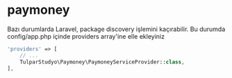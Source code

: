 # paymoney
Bazı durumlarda Laravel, package discovery işlemini kaçırabilir. Bu durumda config/app.php içinde providers array'ine elle ekleyiniz
```php
'providers' => [
    // ...
    TulparStudyo\Paymoney\PaymoneyServiceProvider::class,
],
```
